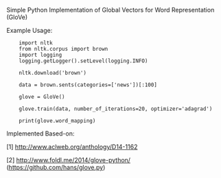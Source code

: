 Simple Python Implementation of Global Vectors for Word Representation (GloVe)

Example Usage:
```
    import nltk
    from nltk.corpus import brown
    import logging
    logging.getLogger().setLevel(logging.INFO)

    nltk.download('brown')

    data = brown.sents(categories=['news'])[:100]

    glove = GloVe()

    glove.train(data, number_of_iterations=20, optimizer='adagrad')

    print(glove.word_mapping)

```

Implemented Based-on:

[1] http://www.aclweb.org/anthology/D14-1162

[2] http://www.foldl.me/2014/glove-python/ (https://github.com/hans/glove.py)
